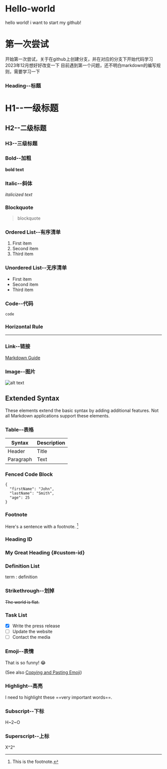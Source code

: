 # Hello-world
hello world! i want to start my github!
# 第一次尝试
开始第一次尝试，关于在github上创建分支，并在对应的分支下开始代码学习
2023年12月想好好改变一下
目前遇到第一个问题，还不明白markdown的编写规则，需要学习一下

### Heading--标题

# H1--一级标题
## H2--二级标题
### H3--三级标题

### Bold--加粗

**bold text**

### Italic--斜体

*italicized text*

### Blockquote

> blockquote

### Ordered List--有序清单

1. First item
2. Second item
3. Third item

### Unordered List--无序清单

- First item
- Second item
- Third item

### Code--代码

`code`

### Horizontal Rule

---

### Link--链接

[Markdown Guide](https://www.markdownguide.org)

### Image--图片

![alt text](https://www.markdownguide.org/assets/images/tux.png)

## Extended Syntax

These elements extend the basic syntax by adding additional features. Not all Markdown applications support these elements.

### Table--表格

| Syntax | Description |
| ----------- | ----------- |
| Header | Title |
| Paragraph | Text |

### Fenced Code Block

```
{
  "firstName": "John",
  "lastName": "Smith",
  "age": 25
}
```

### Footnote

Here's a sentence with a footnote. [^1]

[^1]: This is the footnote.

### Heading ID

### My Great Heading {#custom-id}

### Definition List

term
: definition

### Strikethrough--划掉

~~The world is flat.~~

### Task List

- [x] Write the press release
- [ ] Update the website
- [ ] Contact the media

### Emoji--表情

That is so funny! :joy:

(See also [Copying and Pasting Emoji](https://www.markdownguide.org/extended-syntax/#copying-and-pasting-emoji))

### Highlight--高亮

I need to highlight these ==very important words==.

### Subscript--下标

H~2~O

### Superscript--上标

X^2^
